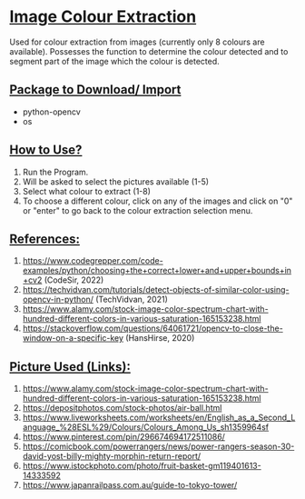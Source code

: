 # <u> Image Colour Extraction </u>
Used for colour extraction from images 
(currently only 8 colours are available). 
Possesses the function to determine the 
colour detected and to segment part of 
the image which the colour is detected.

## <u> Package to Download/ Import </u>
- python-opencv
- os

## <u> How to Use? </u>
1. Run the Program.
2. Will be asked to select the pictures available (1-5)
3. Select what colour to extract (1-8)
4. To choose a different colour, click on any of the images and click on "0" or "enter" to go back to the colour extraction selection menu.

## <u> References: </u>
1. https://www.codegrepper.com/code-examples/python/choosing+the+correct+lower+and+upper+bounds+in+cv2 (CodeSir, 2022)
2. https://techvidvan.com/tutorials/detect-objects-of-similar-color-using-opencv-in-python/ (TechVidvan, 2021)
3. https://www.alamy.com/stock-image-color-spectrum-chart-with-hundred-different-colors-in-various-saturation-165153238.html
4. https://stackoverflow.com/questions/64061721/opencv-to-close-the-window-on-a-specific-key (HansHirse, 2020)

## <u> Picture Used (Links): </u>
1. https://www.alamy.com/stock-image-color-spectrum-chart-with-hundred-different-colors-in-various-saturation-165153238.html
2. https://depositphotos.com/stock-photos/air-ball.html
3. https://www.liveworksheets.com/worksheets/en/English_as_a_Second_Language_%28ESL%29/Colours/Colours_Among_Us_sh1359964sf
4. https://www.pinterest.com/pin/296674694172511086/
5. https://comicbook.com/powerrangers/news/power-rangers-season-30-david-yost-billy-mighty-morphin-return-report/
6. https://www.istockphoto.com/photo/fruit-basket-gm119401613-14333592
7. https://www.japanrailpass.com.au/guide-to-tokyo-tower/
